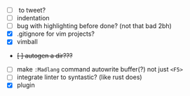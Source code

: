 - [ ] <F3> to tweet?
- [ ] indentation
- [ ] bug with highlighting before done? (not that bad 2bh)
- [x] .gitignore for vim projects?
- [x] vimball
- ~~[ ] autogen a dir???~~
- [ ] make `:Madlang` command autowrite buffer(?) not just `<F5>`
- [ ] integrate linter to syntastic? (like rust does)
- [x] plugin

